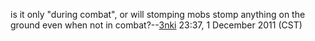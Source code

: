 is it only "during combat", or will stomping mobs stomp anything on the
ground even when not in combat?--[3nki](User:3nki "wikilink") 23:37, 1
December 2011 (CST)
